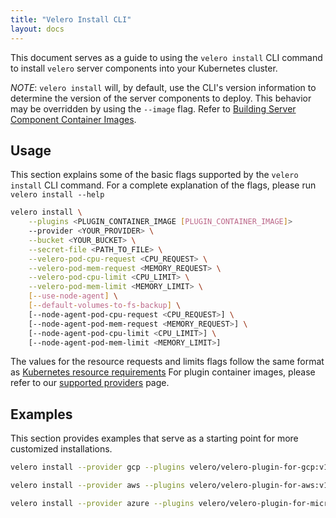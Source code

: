 ```yaml
---
title: "Velero Install CLI"
layout: docs
---
```


This document serves as a guide to using the `velero install` CLI command to install `velero` server components into your Kubernetes cluster.

_NOTE_: `velero install` will, by default, use the CLI's version information to determine the version of the server components to deploy. This behavior may be overridden by using the `--image` flag. Refer to [Building Server Component Container Images][1].

## Usage

This section explains some of the basic flags supported by the `velero install` CLI command. For a complete explanation of the flags, please run `velero install --help`

```bash
velero install \
    --plugins <PLUGIN_CONTAINER_IMAGE [PLUGIN_CONTAINER_IMAGE]>
    --provider <YOUR_PROVIDER> \
    --bucket <YOUR_BUCKET> \
    --secret-file <PATH_TO_FILE> \
    --velero-pod-cpu-request <CPU_REQUEST> \
    --velero-pod-mem-request <MEMORY_REQUEST> \
    --velero-pod-cpu-limit <CPU_LIMIT> \
    --velero-pod-mem-limit <MEMORY_LIMIT> \
    [--use-node-agent] \
    [--default-volumes-to-fs-backup] \
    [--node-agent-pod-cpu-request <CPU_REQUEST>] \
    [--node-agent-pod-mem-request <MEMORY_REQUEST>] \
    [--node-agent-pod-cpu-limit <CPU_LIMIT>] \
    [--node-agent-pod-mem-limit <MEMORY_LIMIT>]
```

The values for the resource requests and limits flags follow the same format as [Kubernetes resource requirements][3]
For plugin container images, please refer to our [supported providers][2] page.

## Examples

This section provides examples that serve as a starting point for more customized installations.

```bash
velero install --provider gcp --plugins velero/velero-plugin-for-gcp:v1.0.0 --bucket mybucket --secret-file ./gcp-service-account.json

velero install --provider aws --plugins velero/velero-plugin-for-aws:v1.0.0 --bucket backups --provider aws --secret-file ./aws-iam-creds --backup-location-config region=us-east-2 --snapshot-location-config region=us-east-2 --use-node-agent

velero install --provider azure --plugins velero/velero-plugin-for-microsoft-azure:v1.0.0 --bucket $BLOB_CONTAINER --secret-file ./credentials-velero --backup-location-config resourceGroup=$AZURE_BACKUP_RESOURCE_GROUP,storageAccount=$AZURE_STORAGE_ACCOUNT_ID[,subscriptionId=$AZURE_BACKUP_SUBSCRIPTION_ID] --snapshot-location-config apiTimeout=<YOUR_TIMEOUT>[,resourceGroup=$AZURE_BACKUP_RESOURCE_GROUP,subscriptionId=$AZURE_BACKUP_SUBSCRIPTION_ID]
```

[1]: build-from-source.md#making-images-and-updating-velero
[2]: supported-providers.md
[3]: https://kubernetes.io/docs/concepts/configuration/manage-compute-resources-container/

